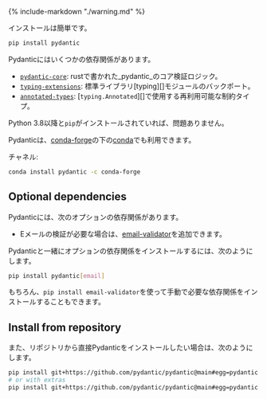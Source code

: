 {% include-markdown "./warning.md" %}

<!-- Installation is as simple as: -->
インストールは簡単です。

```bash
pip install pydantic
```

<!-- Pydantic has a few dependencies: -->
Pydanticにはいくつかの依存関係があります。

<!--
* [`pydantic-core`](https://pypi.org/project/pydantic-core/): Core validation logic for _pydantic_ written in rust.
* [`typing-extensions`](https://pypi.org/project/typing-extensions/): Backport of the standard library [typing][] module.
* [`annotated-types`](https://pypi.org/project/annotated-types/): Reusable constraint types to use with [`typing.Annotated`][].
-->
* [`pydantic-core`](https://pypi.org/project/pydantic-core/): rustで書かれた_pydantic_のコア検証ロジック。
* [`typing-extensions`](https://pypi.org/project/typing-extension/): 標準ライブラリ[typing][]モジュールのバックポート。
* [`annotated-types`](https://pypi.org/project/annotated-types/): [`typing.Annotated`][]で使用する再利用可能な制約タイプ。

<!-- If you've got Python 3.8+ and `pip` installed, you're good to go. -->
Python 3.8以降と`pip`がインストールされていれば、問題ありません。

<!-- Pydantic is also available on [conda](https://www.anaconda.com) under the [conda-forge](https://conda-forge.org) -->
Pydanticは、[conda-forge](https://conda-forge.org)の下の[conda](https://www.anaconda.com)でも利用できます。

<!-- channel: -->
チャネル:

```bash
conda install pydantic -c conda-forge
```

## Optional dependencies

<!-- Pydantic has the following optional dependencies: -->
Pydanticには、次のオプションの依存関係があります。

<!-- * If you require email validation, you can add [email-validator](https://github.com/JoshData/python-email-validator). -->
* Eメールの検証が必要な場合は、[email-validator](https://github.com/JoshData/python-email-validator)を追加できます。

<!-- To install optional dependencies along with Pydantic: -->
Pydanticと一緒にオプションの依存関係をインストールするには、次のようにします。

```bash
pip install pydantic[email]
```

<!-- Of course, you can also install requirements manually with `pip install email-validator`. -->
もちろん、`pip install email-validator`を使って手動で必要な依存関係をインストールすることもできます。

## Install from repository

<!-- And if you prefer to install Pydantic directly from the repository: -->
また、リポジトリから直接Pydanticをインストールしたい場合は、次のようにします。

```bash
pip install git+https://github.com/pydantic/pydantic@main#egg=pydantic
# or with extras
pip install git+https://github.com/pydantic/pydantic@main#egg=pydantic[email]
```
